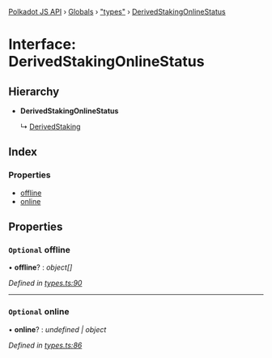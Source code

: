 [Polkadot JS API](../README.md) › [Globals](../globals.md) › ["types"](../modules/_types_.md) › [DerivedStakingOnlineStatus](_types_.derivedstakingonlinestatus.md)

# Interface: DerivedStakingOnlineStatus

## Hierarchy

* **DerivedStakingOnlineStatus**

  ↳ [DerivedStaking](_types_.derivedstaking.md)

## Index

### Properties

* [offline](_types_.derivedstakingonlinestatus.md#optional-offline)
* [online](_types_.derivedstakingonlinestatus.md#optional-online)

## Properties

### `Optional` offline

• **offline**? : *object[]*

*Defined in [types.ts:90](https://github.com/polkadot-js/api/blob/e49427ac61/packages/api-derive/src/types.ts#L90)*

___

### `Optional` online

• **online**? : *undefined | object*

*Defined in [types.ts:86](https://github.com/polkadot-js/api/blob/e49427ac61/packages/api-derive/src/types.ts#L86)*
